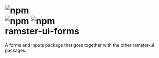 ![npm](https://img.shields.io/npm/v/ramster-ui-forms.svg)
<br/>
![npm](https://img.shields.io/npm/dt/ramster-ui-forms.svg)
![npm](https://img.shields.io/npm/dm/ramster-ui-forms.svg)
<br/>
ramster-ui-forms
==
A forms and inputs package that goes together with the other ramster-ui packages.

